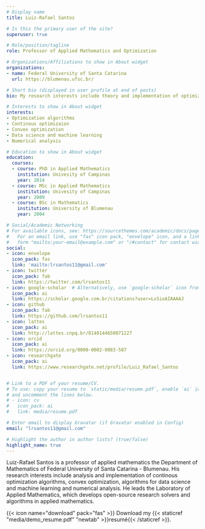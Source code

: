 ```yaml
---
# Display name
title: Luiz-Rafael Santos

# Is this the primary user of the site?
superuser: true

# Role/position/tagline
role: Professor of Applied Mathematics and Optimization

# Organizations/Affiliations to show in About widget
organizations:
- name: Federal University of Santa Catarina
  url: https://blumenau.ufsc.br/

# Short bio (displayed in user profile at end of posts)
bio: My research interests include theory and implementation of optimization algorithms, numerical analysis, scientific computing, open-source software, data science and machine leaning, and Julia programming language.

# Interests to show in About widget
interests:
- Optimization algorithms
- Continous optimizaion
- Convex optimization
- Data science and machine learning 
- Numerical analysis

# Education to show in About widget
education:
  courses:
  - course: PhD in Applied Mathematics
    institution: Univesity of Campinas
    year: 2014
  - course: MSc in Applied Mathematics
    institution: Univesity of Campinas
    year: 2009
  - course: BSc in Mathematics
    institution: University of Blumenau
    year: 2004

# Social/Academic Networking
# For available icons, see: https://sourcethemes.com/academic/docs/page-builder/#icons
#   For an email link, use "fas" icon pack, "envelope" icon, and a link in the
#   form "mailto:your-email@example.com" or "/#contact" for contact widget.
social:
- icon: envelope
  icon_pack: fas
  link: 'mailto:lrsantos11@gmail.com'
- icon: twitter
  icon_pack: fab
  link: https://twitter.com/lrsantos11
- icon: google-scholar  # Alternatively, use `google-scholar` icon from `ai` icon pack
  icon_pack: ai
  link: https://scholar.google.com.br/citations?user=LvSioAIAAAAJ
- icon: github
  icon_pack: fab
  link: https://github.com/lrsantos11
- icon: lattes
  icon_pack: ai
  link: http://lattes.cnpq.br/8148144650071227
- icon: orcid
  icon_pack: ai
  link: https://orcid.org/0000-0002-0083-587
- icon: researchgate
  icon_pack: ai
  link: https://www.researchgate.net/profile/Luiz_Rafael_Santos


# Link to a PDF of your resume/CV.
# To use: copy your resume to `static/media/resume.pdf`, enable `ai` icons in `params.toml`, 
# and uncomment the lines below.
# - icon: cv
#   icon_pack: ai
#   link: media/resume.pdf

# Enter email to display Gravatar (if Gravatar enabled in Config)
email: "lrsantos11@gmail.com"

# Highlight the author in author lists? (true/false)
highlight_name: true
---
```


Luiz-Rafael Santos is a professor of applied mathematics the Department of Mathematics of Federal University of Santa Catarina - Blumenau. His research interests include analysis and implementation of continous optimization algorithms, convex optimization, algorithms for data science and machine learning and numerical analysis. He leads the Laboratory of Applied Mathematics, which develops open-source research solvers and algorithms in applied mathematics.

{{< icon name="download" pack="fas" >}} Download my {{< staticref "media/demo_resume.pdf" "newtab" >}}resumé{{< /staticref >}}.
